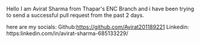 Hello I am Avirat Sharma from Thapar's ENC Branch and i have been trying to send a successful pull request from the past 2 days.

here are my socials:
Github:https://github.com/Avirat201189221
Linkedin: https:linkedin.com/in/avirat-sharma-685133229/
